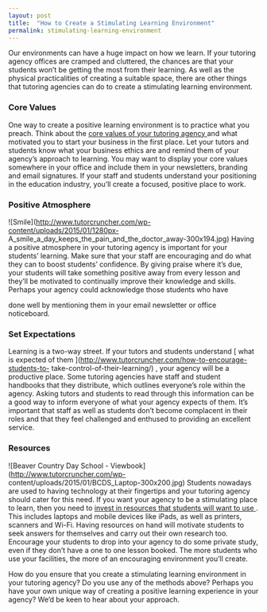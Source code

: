 ```yaml
---
layout: post
title:  "How to Create a Stimulating Learning Environment"
permalink: stimulating-learning-environment
---
```

Our environments can have a huge impact on how we learn. If your tutoring
agency offices are cramped and cluttered, the chances are that your students
won’t be getting the most from their learning. As well as the physical
practicalities of creating a suitable space, there are other things that
tutoring agencies can do to create a stimulating learning environment.



### Core Values



One way to create a positive learning environment is to practice what you
preach. Think about the [ core values of your tutoring agency
](http://www.tutorcruncher.com/tuition-agency-ethics/) and what motivated you
to start your business in the first place. Let your tutors and students know
what your business ethics are and remind them of your agency’s approach to
learning. You may want to display your core values somewhere in your office
and include them in your newsletters, branding and email signatures. If your
staff and students understand your positioning in the education industry,
you’ll create a focused, positive place to work.



### Positive Atmosphere



![Smile](http://www.tutorcruncher.com/wp-content/uploads/2015/01/1280px-
A_smile_a_day_keeps_the_pain_and_the_doctor_away-300x194.jpg) Having a
positive atmosphere in your tutoring agency is important for your students’
learning. Make sure that your staff are encouraging and do what they can to
boost students’ confidence. By giving praise where it’s due, your students
will take something positive away from every lesson and they’ll be motivated
to continually improve their knowledge and skills. Perhaps your agency could
acknowledge those students who have

done well by mentioning them in your email newsletter or office noticeboard.



### Set Expectations



Learning is a two-way street. If your tutors and students understand [ what is
expected of them ](http://www.tutorcruncher.com/how-to-encourage-students-to-
take-control-of-their-learning/) , your agency will be a productive place.
Some tutoring agencies have staff and student handbooks that they distribute,
which outlines everyone’s role within the agency. Asking tutors and students
to read through this information can be a good way to inform everyone of what
your agency expects of them. It’s important that staff as well as students
don’t become complacent in their roles and that they feel challenged and
enthused to providing an excellent service.



### Resources



![Beaver Country Day School - Viewbook](http://www.tutorcruncher.com/wp-
content/uploads/2015/01/BCDS_Laptop-300x200.jpg) Students nowadays are used to
having technology at their fingertips and your tutoring agency should cater
for this need. If you want your agency to be a stimulating place to learn,
then you need to [ invest in resources that students will want to use
](http://www.tutorcruncher.com/digital-resources-tuition-agency/) . This
includes laptops and mobile devices like iPads, as well as printers, scanners
and Wi-Fi. Having resources on hand will motivate students to seek answers for
themselves and carry out their own research too. Encourage your students to
drop into your agency to do some private study, even if they don’t have a one
to one lesson booked. The more students who use your facilities, the more of
an encouraging environment you’ll create.

How do you ensure that you create a stimulating learning environment in your
tutoring agency? Do you use any of the methods above? Perhaps you have your
own unique way of creating a positive learning experience in your agency? We’d
be keen to hear about your approach.
